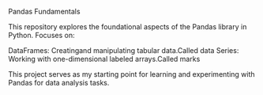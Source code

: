 Pandas Fundamentals

This repository explores the foundational aspects of the Pandas library in Python.
Focuses on:

DataFrames: Creatingand  manipulating tabular data.Called data
Series: Working with one-dimensional labeled arrays.Called marks

This project serves as my starting point for learning and experimenting with Pandas for data analysis tasks.
